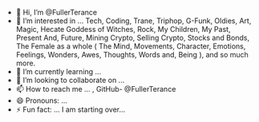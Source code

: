 - 👋 Hi, I’m @FullerTerance
- 👀 I’m interested in ... Tech, Coding, Trane, Triphop, G-Funk, Oldies, Art, Magic, Hecate Goddess of Witches, Rock, My Children, My Past, Present And, Future,
 Mining Crypto, Selling Crypto, Stocks and Bonds, The Female as a whole ( The Mind, Movements, Character, Emotions, Feelings, Wonders, Awes, Thoughts, Words and, Being ), and so much more.
- 🌱 I’m currently learning ... 
- 💞️ I’m looking to collaborate on ...
- 📫 How to reach me ... , GitHub- @FullerTerance 
- 😄 Pronouns: ...
- ⚡ Fun fact: ... I am starting over...

<!---
FullerTerance/FullerTerance is a ✨ special ✨ repository because its `README.md` (this file) appears on your GitHub profile.
You can click the Preview link to take a look at your changes.
--->
